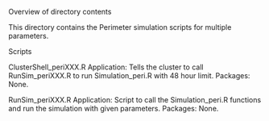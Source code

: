 Overview of directory contents

This directory contains the Perimeter simulation scripts for multiple parameters. 

Scripts

ClusterShell_periXXX.R
Application: Tells the cluster to call RunSim_periXXX.R to run Simulation_peri.R with 48 hour limit.
Packages: None.

RunSim_periXXX.R
Application: Script to call the Simulation_peri.R functions and run the simulation with given parameters.
Packages: None.
 